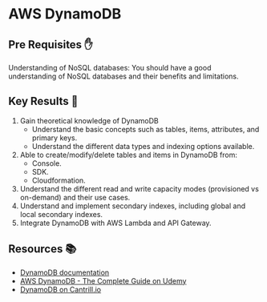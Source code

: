 # AWS DynamoDB

## Pre Requisites ✋

Understanding of NoSQL databases: You should have a good understanding of NoSQL databases and their benefits and limitations.

## Key Results 🎯

1. Gain theoretical knowledge of DynamoDB
   - Understand the basic concepts such as tables, items, attributes, and primary keys.
   - Understand the different data types and indexing options available.
2. Able to create/modify/delete tables and items in DynamoDB from:
   - Console.
   - SDK.
   - Cloudformation.
3. Understand the different read and write capacity modes (provisioned vs on-demand) and their use cases.
4. Understand and implement secondary indexes, including global and local secondary indexes.
5. Integrate DynamoDB with AWS Lambda and API Gateway.

## Resources 📚

- [DynamoDB documentation](https://docs.aws.amazon.com/dynamodb/index.html)
- [AWS DynamoDB - The Complete Guide on Udemy](https://www.udemy.com/course/aws-dynamodb-complete-guide/)
- [DynamoDB on Cantrill.io](https://learn.cantrill.io/courses/730990/lectures/13453424)
